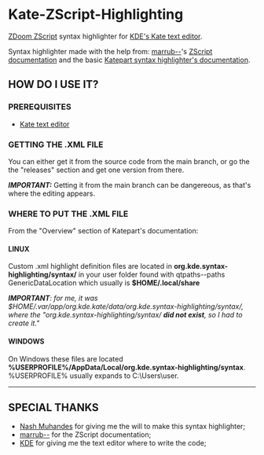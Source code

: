 # Kate-ZScript-Highlighting
[ZDoom ZScript](https://zdoom.org/wiki/ZScript) syntax highlighter for [KDE's Kate text editor](https://kate-editor.org/).

Syntax highlighter made with the help from: [marrub--](https://github.com/marrub--)'s [ZScript documentation](https://github.com/marrub--/zdoom-doc) and the basic [Katepart syntax highlighter's documentation](https://docs.kde.org/stable5/en/applications/katepart/highlight.html).

## HOW DO I USE IT?
### PREREQUISITES
- [Kate text editor](https://kate-editor.org/get-it/)

### GETTING THE .XML FILE
You can either get it from the source code from the main branch, or go the the "releases" section and get one version from there.

***IMPORTANT:*** Getting it from the main branch can be dangereous, as that's where the editing appears.
### WHERE TO PUT THE .XML FILE
From the "Overview" section of Katepart's documentation:
#### LINUX
Custom .xml highlight definition files are located in **org.kde.syntax-highlighting/syntax/** in your user folder found with qtpaths--paths GenericDataLocation which usually is **$HOME/.local/share**

***IMPORTANT**: for me, it was $HOME/.var/app/org.kde.kate/data/org.kde.syntax-highlighting/syntax/, where the "org.kde.syntax-highlighting/syntax/ **did not exist**, so I had to create it."*
#### WINDOWS
On Windows these files are located **%USERPROFILE%/AppData/Local/org.kde.syntax-highlighting/syntax**. %USERPROFILE% usually expands to C:\\Users\\user.

---
## SPECIAL THANKS
- [Nash Muhandes](https://github.com/nashmuhandes) for giving me the will to make this syntax highlighter;
- [marrub--](https://github.com/marrub--) for the ZScript documentation;
- [KDE](https://kde.org/) for giving me the text editor where to write the code;

